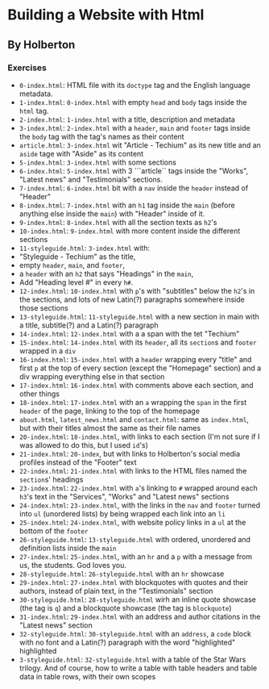# Building a Website with Html
## By Holberton
### Exercises
- ```0-index.html```: HTML file with its ```doctype``` tag and the English language metadata.
- ```1-index.html```: ```0-index.html``` with empty ```head``` and ```body``` tags inside the ```html``` tag.
- ```2-index.html```: ```1-index.html``` with a title, description and metadata
- ```3-index.html```: ```2-index.html``` with a ```header```, ```main``` and ```footer``` tags inside the ```body``` tag with the tag's names as their content
- ```article.html```: ```3-index.html``` wit "Article - Techium" as its new title and an ```aside``` tage with "Aside" as its content
- ```5-index.html```: ```3-index.html``` with some sections
- ```6-index.html```: ```5-index.html``` with 3 ```article`` tags inside the "Works", "Latest news" and "Testimonials" sections.
- ```7-index.html```: ```6-index.html``` bit with a ```nav``` inside the ```header``` instead of "Header"
- ```8-index.html```: ```7-index.html``` with an ```h1``` tag inside the ```main``` (before anything else inside the ```main```) with "Header" inside of it.
- ```9-index.html```: ```8-index.html``` with all the section texts as ```h2```'s
- ```10-index.html```: ```9-index.html``` with more content inside the different sections
- ```11-styleguide.html```: ```3-index.html``` with:
- "Styleguide - Techium" as the title,
- empty ```header```, ```main```, and ```footer```,
- a ```header``` with an ```h2``` that says "Headings" in the ```main```,
- Add "Heading level #" in every ```h#```.
- ```12-index.html```: ```10-index.html``` with ```p```'s with "subtitles" below the ```h2```'s in the sections, and lots of new Latin(?) paragraphs somewhere inside those sections
- ```13-styleguide.html```: ```11-styleguide.html``` with a new section in main with a title, subtitle(?) and a Latin(?) paragraph
- ```14-index.html```: ```12-index.html``` with a a span with the tet "Techium"
- ```15-index.html```: ```14-index.html``` with its ```header```, all its ```section```s and ```footer``` wrapped in a ```div```
- ```16-index.html```: ```15-index.html``` with a ```header``` wrapping every "title" and first ```p``` at the top of every section (except the "Homepage" section) and a div wrapping everything else in that section
- ```17-index.html```: ```16-index.html``` with comments above each section, and other things
- ```18-index.html```: ```17-index.html``` with an ```a``` wrapping the ```span``` in the first ```header``` of the page, linking to the top of the homepage
- ```about.html```, ```latest_news.html``` and ```contact.html```: same as ```index.html```, but with their titles almost the same as their file names
- ```20-index.html```: ```18-index.html```, with links to each section (I'm not sure if I was allowed to do this, but I used ```id```'s)
- ```21-index.html```: ```20-index```, but with links to Holberton's social media profiles instead of the "Footer" text
- ```22-index.html```: ```21-index.html``` with links to the HTML files named the ```section```s' headings
- ```23-index.html```: ```22-index.html``` with ```a```'s linking to ```#``` wrapped around each ```h3```'s text in the "Services", "Works" and "Latest news" sections
- ```24-index.html```: ```23-index.html```, with the links in the ```nav``` and ```footer``` turned into ```ul``` (unordered lists) by being wrapped each link into an ```li```
- ```25-index.html```: ```24-index.html```, with website policy links in a ```ul``` at the bottom of the ```footer```
- ```26-styleguide.html```: ```13-styleguide.html``` with ordered, unordered and definition lists inside the ```main```
- ```27-index.html```: ```25-index.html```, with an ```hr``` and a ```p``` with a message from us, the students. God loves you.
- ```28-styleguide.html```: ```26-styleguide.html``` with an ```hr``` showcase
- ```29-index.html```: ```27-index.html``` with blockquotes with quotes and their authors, instead of plain text, in the "Testimonials" section
- ```30-styleguide.html```: ```28-styleguide.html``` wirh an inline quote showcase (the tag is ```q```) and a blockquote showcase (the tag is ```blockquote```)
- ```31-index.html```: ```29-index.html``` with an address and author citations in the "Latest news" section
- ```32-styleguide.html```: ```30-styleguide.html``` with an ```address```, a ```code``` block with no font and a Latin(?) paragraph with the word "highlighted" highlighted
- ```3-styleguide.html```: ```32-styleguide.html``` with a table of the Star Wars trilogy. And of course, how to write a table with table headers and table data in table rows, with their own scopes

